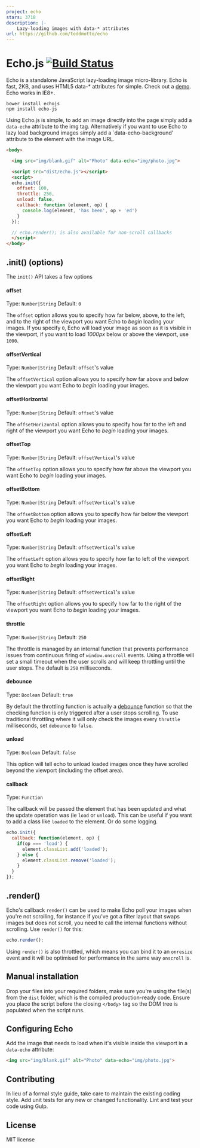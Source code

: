 ```yaml
---
project: echo
stars: 3718
description: |-
    Lazy-loading images with data-* attributes
url: https://github.com/toddmotto/echo
---
```


# Echo.js [![Build Status](https://travis-ci.org/toddmotto/echo.svg)](https://travis-ci.org/toddmotto/echo)

Echo is a standalone JavaScript lazy-loading image micro-library. Echo is fast, 2KB, and uses HTML5 data-* attributes for simple. Check out a [demo](http://toddmotto.com/labs/echo). Echo works in IE8+.

```
bower install echojs
npm install echo-js
```

Using Echo.js is simple, to add an image directly into the page simply add a `data-echo` attribute to the img tag. Alternatively if you want to use Echo to lazy load background images simply add a `data-echo-background' attribute to the element with the image URL.

```html
<body>

  <img src="img/blank.gif" alt="Photo" data-echo="img/photo.jpg">

  <script src="dist/echo.js"></script>
  <script>
  echo.init({
    offset: 100,
    throttle: 250,
    unload: false,
    callback: function (element, op) {
      console.log(element, 'has been', op + 'ed')
    }
  });

  // echo.render(); is also available for non-scroll callbacks
  </script>
</body>
```

## .init() (options)

The `init()` API takes a few options

#### offset
Type: `Number|String` Default: `0`

The `offset` option allows you to specify how far below, above, to the left, and to the right of the viewport you want Echo to _begin_ loading your images. If you specify `0`, Echo will load your image as soon as it is visible in the viewport, if you want to load _1000px_ below or above the viewport, use `1000`.

#### offsetVertical
Type: `Number|String` Default: `offset`'s value

The `offsetVertical` option allows you to specify how far above and below the viewport you want Echo to _begin_ loading your images.

#### offsetHorizontal
Type: `Number|String` Default: `offset`'s value

The `offsetHorizontal` option allows you to specify how far to the left and right of the viewport you want Echo to _begin_ loading your images.

#### offsetTop
Type: `Number|String` Default: `offsetVertical`'s value

The `offsetTop` option allows you to specify how far above the viewport you want Echo to _begin_ loading your images.

#### offsetBottom
Type: `Number|String` Default: `offsetVertical`'s value

The `offsetBottom` option allows you to specify how far below the viewport you want Echo to _begin_ loading your images.

#### offsetLeft
Type: `Number|String` Default: `offsetVertical`'s value

The `offsetLeft` option allows you to specify how far to left of the viewport you want Echo to _begin_ loading your images.

#### offsetRight
Type: `Number|String` Default: `offsetVertical`'s value

The `offsetRight` option allows you to specify how far to the right of the viewport you want Echo to _begin_ loading your images.

#### throttle
Type: `Number|String` Default: `250`

The throttle is managed by an internal function that prevents performance issues from continuous firing of `window.onscroll` events. Using a throttle will set a small timeout when the user scrolls and will keep throttling until the user stops. The default is `250` milliseconds.

#### debounce
Type: `Boolean` Default: `true`

By default the throttling function is actually a [debounce](http://underscorejs.org/#debounce) function so that the checking function is only triggered after a user stops scrolling. To use traditional throttling where it will only check the images every `throttle` milliseconds, set `debounce` to `false`.

#### unload
Type: `Boolean` Default: `false`

This option will tell echo to unload loaded images once they have scrolled beyond the viewport (including the offset area).

#### callback
Type: `Function`

The callback will be passed the element that has been updated and what the update operation was (ie `load` or `unload`). This can be useful if you want to add a class like `loaded` to the element. Or do some logging.

```js
echo.init({
  callback: function(element, op) {
    if(op === 'load') {
      element.classList.add('loaded');
    } else {
      element.classList.remove('loaded');
    }
  }
});
```

## .render()

Echo's callback `render()` can be used to make Echo poll your images when you're not scrolling, for instance if you've got a filter layout that swaps images but does not scroll, you need to call the internal functions without scrolling. Use `render()` for this:

```js
echo.render();
```

Using `render()` is also throttled, which means you can bind it to an `onresize` event and it will be optimised for performance in the same way `onscroll` is.

## Manual installation
Drop your files into your required folders, make sure you're using the file(s) from the `dist` folder, which is the compiled production-ready code. Ensure you place the script before the closing `</body>` tag so the DOM tree is populated when the script runs.

## Configuring Echo
Add the image that needs to load when it's visible inside the viewport in a `data-echo` attribute:

```html
<img src="img/blank.gif" alt="Photo" data-echo="img/photo.jpg">
```

## Contributing
In lieu of a formal style guide, take care to maintain the existing coding style. Add unit tests for any new or changed functionality. Lint and test your code using Gulp.

## License
MIT license

